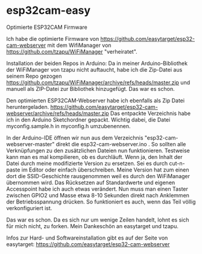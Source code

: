 # esp32cam-easy
Optimierte ESP32CAM Firmware

Ich habe die optimierte Firmware von https://github.com/easytarget/esp32-cam-webserver mit dem WifiManager von https://github.com/tzapu/WiFiManager "verheiratet".

Installation der beiden Repos in Arduino:
Da in meiner Arduino-Bibliothek der WiFiManager von tzapu nicht auftaucht, habe ich die Zip-Datei aus seinem Repo gezogen https://github.com/tzapu/WiFiManager/archive/refs/heads/master.zip und manuell als ZIP-Datei zur Bibliothek hinzugefügt. Das war es schon.

Den optimierten ESP32CAM-Webserver habe ich ebenfalls als Zip Datei heruntergeladen. https://github.com/easytarget/esp32-cam-webserver/archive/refs/heads/master.zip Das entpackte Verzeichnis habe ich in den Arduino Sketchordner gepackt. Wichtig dabei, die Datei myconfig.sample.h in myconfig.h umzubenennen.

In der Arduino-IDE öffnen wir nun aus dem Verzeichnis "esp32-cam-webserver-master" direkt die esp32-cam-webserver.ino . So sollten alle Verknüpfungen zu den zusätzlichen Dateien nun funktionieren. Testweise kann man es mal kompilieren, ob es durchläuft. Wenn ja, den Inhalt der Datei durch meine modifizierte Version zu ersetzen. Sei es durch cut-n-paste im Editor oder einfach überschreiben. Meine Version hat zum einen dort die SSID-Geschichte rausgenommen weil es durch den WiFiManager übernommen wird. Das Rücksetzen auf Standardwerte und eigenen Accesspoint habe ich auch etwas verändert. Nun muss man einen Taster zwischen GPIO2 und Masse etwa 8-10 Sekunden direkt nach Anklemmen der Betriebsspannung drücken. So funktioniert es auch, wenn das Teil völlig verkonfiguriert ist.

Das war es schon. Da es sich nur um wenige Zeilen handelt, lohnt es sich für mich nicht, zu forken. Mein Dankeschön an easytarget und tzapu.

Infos zur Hard- und Softwareinstallation gibt es auf der Seite von easytarget: https://github.com/easytarget/esp32-cam-webserver

